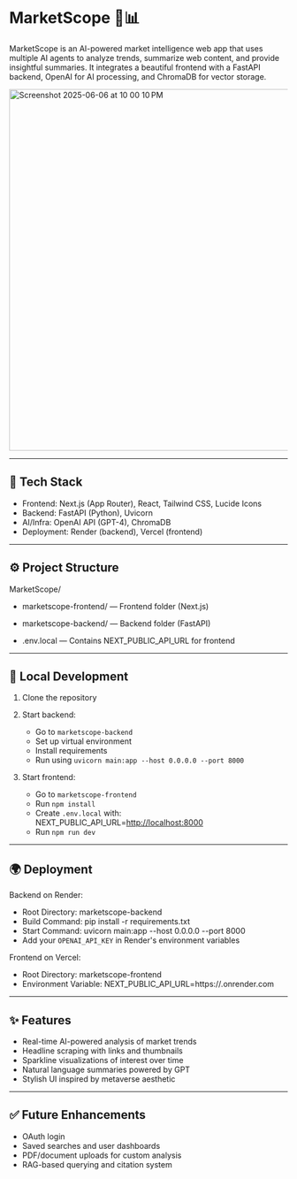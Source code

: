 # MarketScope 🧠📊

MarketScope is an AI-powered market intelligence web app that uses multiple AI agents to analyze trends, summarize web content, and provide insightful summaries. It integrates a beautiful frontend with a FastAPI backend, OpenAI for AI processing, and ChromaDB for vector storage.

<img width="654" alt="Screenshot 2025-06-06 at 10 00 10 PM" src="https://github.com/user-attachments/assets/a90da7a3-5e00-4d35-ab5d-c719ae42bf6c" />

---

## 🔧 Tech Stack

* Frontend: Next.js (App Router), React, Tailwind CSS, Lucide Icons
* Backend: FastAPI (Python), Uvicorn
* AI/Infra: OpenAI API (GPT-4), ChromaDB
* Deployment: Render (backend), Vercel (frontend)

---

## ⚙️ Project Structure

MarketScope/

* marketscope-frontend/ — Frontend folder (Next.js)
* marketscope-backend/ — Backend folder (FastAPI)

* .env.local — Contains NEXT\_PUBLIC\_API\_URL for frontend

---

## 🚀 Local Development

1. Clone the repository
2. Start backend:

   * Go to `marketscope-backend`
   * Set up virtual environment
   * Install requirements
   * Run using `uvicorn main:app --host 0.0.0.0 --port 8000`
3. Start frontend:

   * Go to `marketscope-frontend`
   * Run `npm install`
   * Create `.env.local` with:
     NEXT\_PUBLIC\_API\_URL=[http://localhost:8000](http://localhost:8000)
   * Run `npm run dev`

---

## 🌍 Deployment

Backend on Render:

* Root Directory: marketscope-backend
* Build Command: pip install -r requirements.txt
* Start Command: uvicorn main\:app --host 0.0.0.0 --port 8000
* Add your `OPENAI_API_KEY` in Render's environment variables

Frontend on Vercel:

* Root Directory: marketscope-frontend
* Environment Variable:
  NEXT\_PUBLIC\_API\_URL=https\://<your-backend-url>.onrender.com

---

## ✨ Features

* Real-time AI-powered analysis of market trends
* Headline scraping with links and thumbnails
* Sparkline visualizations of interest over time
* Natural language summaries powered by GPT
* Stylish UI inspired by metaverse aesthetic

---

## ✅ Future Enhancements

* OAuth login
* Saved searches and user dashboards
* PDF/document uploads for custom analysis
* RAG-based querying and citation system


